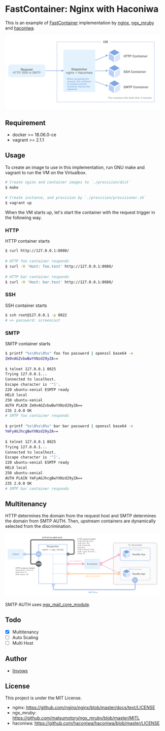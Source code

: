FastContainer: Nginx with Haconiwa
==

This is an example of [FastContainer][fastcontainer] implementation by [nginx][nginx], [ngx_mruby][ngx_mruby] and [haconiwa][haconiwa].

[fastcontainer]: https://speakerdeck.com/matsumoto_r/fastcontainer-at-iot38
[nginx]: https://github.com/nginx/nginx
[ngx_mruby]: https://github.com/matsumotory/ngx_mruby
[haconiwa]: https://github.com/haconiwa/haconiwa

![overview](misc/overview-fig.png)

Requirement
--

- docker >= 18.06.0-ce
- vagrant >= 2.1.1

Usage
--

To create an image to use in this implementation, run GNU make and vagrant to run the VM on the Virtualbox.

```sh
# Create nginx and container images to `./provision/dist`
$ make

# Create instance, and provision by `./provision/provisioner.sh`
$ vagrant up
```

When the VM starts up, let's start the container with the request trigger in the following way.

### HTTP

HTTP container starts

```sh
$ curl http://127.0.0.1:8080/

# HTTP foo container responds
$ curl -H 'Host: foo.test' http://127.0.0.1:8080/

# HTTP bar container responds
$ curl -H 'Host: bar.test' http://127.0.0.1:8080/
```

### SSH

SSH container starts

```sh
$ ssh root@127.0.0.1 -p 8022
# => password: screencast
```

### SMTP

SMTP container starts

```sh
$ printf "%s\0%s\0%s" foo foo password | openssl base64 -e
Zm9vAGZvbwBwYXNzd29yZA==

$ telnet 127.0.0.1 8025
Trying 127.0.0.1...
Connected to localhost.
Escape character is '^]'.
220 ubuntu-xenial ESMTP ready
HELO local
250 ubuntu-xenial
AUTH PLAIN Zm9vAGZvbwBwYXNzd29yZA==
235 2.0.0 OK
# SMTP foo container responds

$ printf "%s\0%s\0%s" bar bar password | openssl base64 -e
YmFyAGJhcgBwYXNzd29yZA==

$ telnet 127.0.0.1 8025
Trying 127.0.0.1...
Connected to localhost.
Escape character is '^]'.
220 ubuntu-xenial ESMTP ready
HELO local
250 ubuntu-xenial
AUTH PLAIN YmFyAGJhcgBwYXNzd29yZA==
235 2.0.0 OK
# SMTP bar container responds
```

Multitenancy
--

HTTP determines the domain from the request host and SMTP determines the domain from SMTP AUTH. Then, upstream containers are dynamically selected from the discrimination.

![multitenancy](misc/multitenancy-fig.png)

SMTP AUTH uses [ngx_mail_core_module](http://nginx.org/en/docs/mail/ngx_mail_core_module.html).

Todo
--

- [x] Multitenancy
- [ ] Auto Scaling
- [ ] Multi Host

Author
--

- [linyows][linyows]

[linyows]: https://github.com/linyows

License
--

This project is under the MIT License.

- nginx: https://github.com/nginx/nginx/blob/master/docs/text/LICENSE
- ngx_mruby: https://github.com/matsumotory/ngx_mruby/blob/master/MITL
- haconiwa: https://github.com/haconiwa/haconiwa/blob/master/LICENSE
